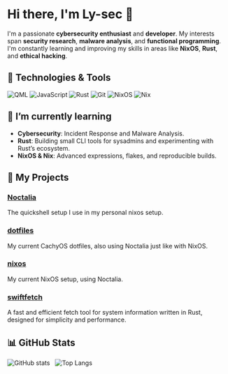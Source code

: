 # Hi there, I'm Ly-sec 👋

I'm a passionate **cybersecurity enthusiast** and **developer**. My interests span **security research**, **malware analysis**, and **functional programming**. I'm constantly learning and improving my skills in areas like **NixOS**, **Rust**, and **ethical hacking**.

## 🔧 Technologies & Tools

![QML](https://img.shields.io/badge/QML-41CD52?style=for-the-badge&logo=qt&logoColor=white)
![JavaScript](https://img.shields.io/badge/JavaScript-F7DF1E?style=for-the-badge&logo=javascript&logoColor=black)
![Rust](https://img.shields.io/badge/Rust-000000?style=for-the-badge&logo=rust&logoColor=white)
![Git](https://img.shields.io/badge/Git-F05032?style=for-the-badge&logo=git&logoColor=white)
![NixOS](https://img.shields.io/badge/NixOS-5277C3?style=for-the-badge&logo=nixos&logoColor=white)
![Nix](https://img.shields.io/badge/Nix-5277C3?style=for-the-badge&logo=nixos&logoColor=white)

## 🌱 I’m currently learning

- **Cybersecurity**: Incident Response and Malware Analysis.
- **Rust**: Building small CLI tools for sysadmins and experimenting with Rust’s ecosystem.
- **NixOS & Nix**: Advanced expressions, flakes, and reproducible builds.

## 🚀 My Projects

### [Noctalia](https://github.com/Ly-sec/Noctalia)
The quickshell setup I use in my personal nixos setup.

### [dotfiles](https://github.com/Ly-sec/dotfiles)
My current CachyOS dotfiles, also using Noctalia just like with NixOS.

### [nixos](https://github.com/Ly-sec/nixos)
My current NixOS setup, using Noctalia.

### [swiftfetch](https://github.com/Ly-sec/swiftfetch)
A fast and efficient fetch tool for system information written in Rust, designed for simplicity and performance.

## 📊 GitHub Stats

![GitHub stats](https://github-readme-stats.vercel.app/api?username=Ly-sec&show_icons=true&theme=radical) &nbsp; ![Top Langs](https://github-readme-stats.vercel.app/api/top-langs/?username=Ly-sec&layout=compact&theme=radical)
